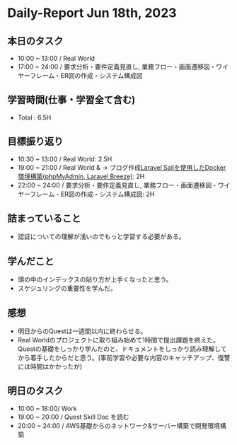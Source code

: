 # Daily-Report Jun 18th, 2023

## 本日のタスク
- 10:00 ~ 13:00 / Real World
- 17:00 ~ 24:00 / 要求分析・要件定義見直し, 業務フロー・画面遷移図・ワイヤーフレーム・ER図の作成・システム構成図

## 学習時間(仕事・学習全て含む)
- Total : 6.5H

## 目標振り返り
- 10:30 ~ 13:00 / Real World: 2.5H
- 19:00 ~ 21:00 / Real World & -> ブログ作成[Laravel Sailを使用したDocker環境構築(phpMyAdmin, Laravel Breeze)](https://qiita.com/arihori13/items/08fd37895cf2a91a3053): 2H
- 22:00 ~ 24:00 / 要求分析・要件定義見直し, 業務フロー・画面遷移図・ワイヤーフレーム・ER図の作成・システム構成図: 2H
## 詰まっていること
- 認証についての理解が浅いのでもっと学習する必要がある。

## 学んだこと
- 頭の中のインデックスの貼り方が上手くなったと思う。
- スケジュリングの重要性を学んだ。

## 感想
- 明日からのQuestは一週間以内に終わらせる。
- Real Worldのプロジェクトに取り組み始めて1時間で提出課題を終えた。Questの基礎をしっかり学んだのと、ドキュメントをしっかり読み理解してから着手したからだと思う。(事前学習や必要な内容のキャッチアップ、復讐には時間はかかったが)

## 明日のタスク
- 10:00 ~ 18:00/ Work
- 19:00 ~ 20:00 / Quest Skill Doc を読む
- 20:00 ~ 24:00 / AWS基礎からのネットワーク&サーバー構築で開発環境構築